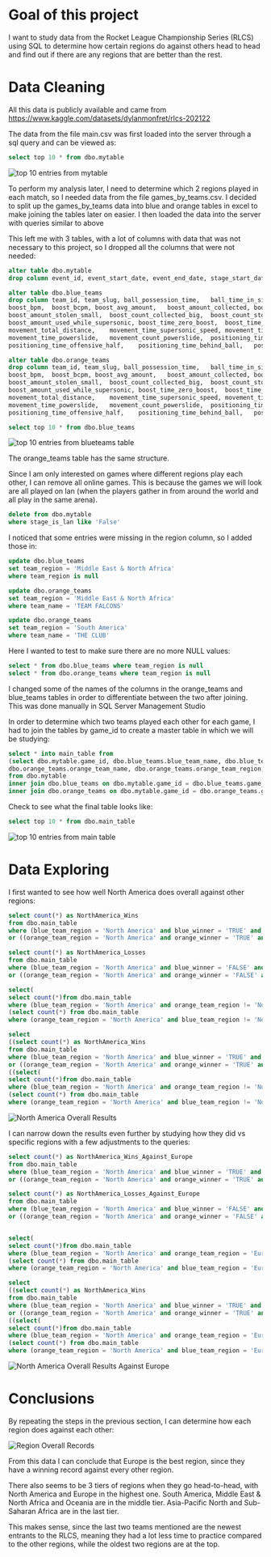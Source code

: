 # Goal of this project

I want to study data from the Rocket League Championship Series (RLCS) using SQL to determine how certain regions do against others head to head and find out if there are any regions that are better than the rest.

# Data Cleaning
All this data is publicly available and came from https://www.kaggle.com/datasets/dylanmonfret/rlcs-202122

The data from the file main.csv was first loaded into the server through a sql query
and can be viewed as:

```sql
select top 10 * from dbo.mytable
```
  
![top 10 entries from mytable](top%2010%20from%20mytable.PNG)

To perform my analysis later, I need to determine which 2 regions played in each match, so I needed data from the file games_by_teams.csv.
I decided to split up the games_by_teams data into blue and orange tables in excel to make joining the tables later on easier.
I then loaded the data into the server with queries similar to above

This left me with 3 tables, with a lot of columns with data that was not necessary to this project, so I dropped all the columns that were not needed: 

```sql
alter table dbo.mytable
drop column event_id, event_start_date, event_end_date, stage_start_date, stage_end_date, map_id, ballchasing_id;

alter table dbo.blue_teams
drop column team_id, team_slug,	ball_possession_time,	ball_time_in_side,	core_shots,	core_goals,	core_saves,	core_assists,	core_score,	core_shooting_percentage,
boost_bpm,	boost_bcpm,	boost_avg_amount,	boost_amount_collected,	boost_amount_stolen,	boost_amount_collected_big,	boost_amount_stolen_big,	boost_amount_collected_small,
boost_amount_stolen_small,	boost_count_collected_big,	boost_count_stolen_big,	boost_count_collected_small,	boost_count_stolen_small,	boost_amount_overfill,	boost_amount_overfill_stolen,
boost_amount_used_while_supersonic,	boost_time_zero_boost,	boost_time_full_boost,	boost_time_boost_0_25,	boost_time_boost_25_50,	boost_time_boost_50_75,	boost_time_boost_75_100,
movement_total_distance,	movement_time_supersonic_speed,	movement_time_boost_speed,	movement_time_slow_speed,	movement_time_ground,	movement_time_low_air,	movement_time_high_air,
movement_time_powerslide,	movement_count_powerslide,	positioning_time_defensive_third,	positioning_time_neutral_third,	positioning_time_offensive_third,	positioning_time_defensive_half,
positioning_time_offensive_half,	positioning_time_behind_ball,	positioning_time_in_front_ball,	demo_inflicted,	demo_taken;

alter table dbo.orange_teams
drop column team_id, team_slug,	ball_possession_time,	ball_time_in_side,	core_shots,	core_goals,	core_saves,	core_assists,	core_score,	core_shooting_percentage,
boost_bpm,	boost_bcpm,	boost_avg_amount,	boost_amount_collected,	boost_amount_stolen,	boost_amount_collected_big,	boost_amount_stolen_big,	boost_amount_collected_small,
boost_amount_stolen_small,	boost_count_collected_big,	boost_count_stolen_big,	boost_count_collected_small,	boost_count_stolen_small,	boost_amount_overfill,	boost_amount_overfill_stolen,
boost_amount_used_while_supersonic,	boost_time_zero_boost,	boost_time_full_boost,	boost_time_boost_0_25,	boost_time_boost_25_50,	boost_time_boost_50_75,	boost_time_boost_75_100,
movement_total_distance,	movement_time_supersonic_speed,	movement_time_boost_speed,	movement_time_slow_speed,	movement_time_ground,	movement_time_low_air,	movement_time_high_air,
movement_time_powerslide,	movement_count_powerslide,	positioning_time_defensive_third,	positioning_time_neutral_third,	positioning_time_offensive_third,	positioning_time_defensive_half,
positioning_time_offensive_half,	positioning_time_behind_ball,	positioning_time_in_front_ball,	demo_inflicted,	demo_taken;
```
```sql
select top 10 * from dbo.blue_teams
```
![top 10 entries from blueteams table](top%2010%20from%20blue_teams.PNG)

The orange_teams table has the same structure.

Since I am only interested on games where different regions play each other, I can remove all online games. This is because the games we will look are all played on lan (when the players gather in from around the world and all play in the same arena).

```sql
delete from dbo.mytable 
where stage_is_lan like 'False'
```

I noticed that some entries were missing in the region column, so I added those in: 

```sql
update dbo.blue_teams
set team_region = 'Middle East & North Africa'
where team_region is null

update dbo.orange_teams
set team_region = 'Middle East & North Africa'
where team_name = 'TEAM FALCONS'

update dbo.orange_teams
set team_region = 'South America'
where team_name = 'THE CLUB'
```
Here I wanted to test to make sure there are no more NULL values:

```sql
select * from dbo.blue_teams where team_region is null
select * from dbo.orange_teams where team_region is null
```

I changed some of the names of the columns in the orange_teams and blue_teams tables in order to differentiate between the two after joining.
This was done manually in SQL Server Management Studio


In order to determine which two teams played each other for each game, I had to join the tables by game_id to create a master table in which we will be studying:

```sql
select * into main_table from 
(select dbo.mytable.game_id, dbo.blue_teams.blue_team_name, dbo.blue_teams.blue_team_region, dbo.blue_teams.blue_winner,
dbo.orange_teams.orange_team_name, dbo.orange_teams.orange_team_region, dbo.orange_teams.orange_winner
from dbo.mytable
inner join dbo.blue_teams on dbo.mytable.game_id = dbo.blue_teams.game_id 
inner join dbo.orange_teams on dbo.mytable.game_id = dbo.orange_teams.game_id) t
```

Check to see what the final table looks like:

```sql
select top 10 * from dbo.main_table
```
![top 10 entries from main table](top%2010%20from%20maintable.PNG)

# Data Exploring

I first wanted to see how well North America does overall against other regions:

```sql
select count(*) as NorthAmerica_Wins
from dbo.main_table
where (blue_team_region = 'North America' and blue_winner = 'TRUE' and orange_team_region != 'North America')
or ((orange_team_region = 'North America' and orange_winner = 'TRUE' and blue_team_region != 'North America'))

select count(*) as NorthAmerica_Losses
from dbo.main_table
where (blue_team_region = 'North America' and blue_winner = 'FALSE' and orange_team_region != 'North America')
or ((orange_team_region = 'North America' and orange_winner = 'FALSE' and blue_team_region != 'North America'))

select(
select count(*)from dbo.main_table
where (blue_team_region = 'North America' and orange_team_region != 'North America')) +
(select count(*) from dbo.main_table
where (orange_team_region = 'North America' and blue_team_region != 'North America')) as NorthAmerica_Games

select
((select count(*) as NorthAmerica_Wins
from dbo.main_table
where (blue_team_region = 'North America' and blue_winner = 'TRUE' and orange_team_region != 'North America')
or ((orange_team_region = 'North America' and orange_winner = 'TRUE' and blue_team_region != 'North America'))) * 2.0) /
((select(
select count(*)from dbo.main_table
where (blue_team_region = 'North America' and orange_team_region != 'North America')) +
(select count(*) from dbo.main_table
where (orange_team_region = 'North America' and blue_team_region != 'North America')) as NorthAmerica_Games) * 2.0) as NorthAmerica_WinPercentage
```
![North America Overall Results](NorthAmericaOverall.PNG)

I can narrow down the results even further by studying how they did vs specific regions with a few adjustments to the queries:

```sql
select count(*) as NorthAmerica_Wins_Against_Europe
from dbo.main_table
where (blue_team_region = 'North America' and blue_winner = 'TRUE' and orange_team_region = 'Europe')
or ((orange_team_region = 'North America' and orange_winner = 'TRUE' and blue_team_region = 'Europe'))

select count(*) as NorthAmerica_Losses_Against_Europe
from dbo.main_table
where (blue_team_region = 'North America' and blue_winner = 'FALSE' and orange_team_region = 'Europe')
or ((orange_team_region = 'North America' and orange_winner = 'FALSE' and blue_team_region = 'Europe'))


select(
select count(*)from dbo.main_table
where (blue_team_region = 'North America' and orange_team_region = 'Europe')) +
(select count(*) from dbo.main_table
where (orange_team_region = 'North America' and blue_team_region = 'Europe')) as NorthAmerica_Games_Against_Europe

select
((select count(*) as NorthAmerica_Wins
from dbo.main_table
where (blue_team_region = 'North America' and blue_winner = 'TRUE' and orange_team_region = 'Europe')
or ((orange_team_region = 'North America' and orange_winner = 'TRUE' and blue_team_region = 'Europe'))) * 2.0) /
((select(
select count(*)from dbo.main_table
where (blue_team_region = 'North America' and orange_team_region = 'Europe')) +
(select count(*) from dbo.main_table
where (orange_team_region = 'North America' and blue_team_region = 'Europe')) as NorthAmerica_Games) * 2.0) as NorthAmerica_WinPercentage_Against_Europe
```
![North America Overall Results Against Europe](NAvsEUOverall.PNG)

# Conclusions

By repeating the steps in the previous section, I can determine how each region does against each other:

![Region Overall Records](region_records.PNG)

From this data I can conclude that Europe is the best region, since they have a winning record against every other region.

There also seems to be 3 tiers of regions when they go head-to-head, with North America and Europe in the highest one. South America, Middle East & North Africa and Oceania are in the middle tier. Asia-Pacific North and Sub-Saharan Africa are in the last tier. 

This makes sense, since the last two teams mentioned are the newest entrants to the RLCS, meaning they had a lot less time to practice compared to the other regions, while the oldest two regions are at the top.
